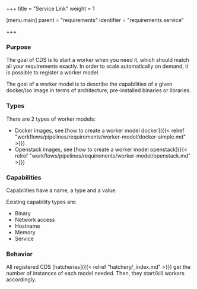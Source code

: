 +++
title = "Service Link"
weight = 1

[menu.main]
parent = "requirements"
identifier = "requirements.service"

+++

### Purpose

The goal of CDS is to start a worker when you need it, which should match all your requirements exactly.
In order to scale automatically on demand, it is possible to register a worker model.

The goal of a worker model is to describe the capabilities of a given docker/iso image in terms of architecture, pre-installed binaries or libraries.

### Types

There are 2 types of worker models:

 * Docker images, see [how to create a worker model docker]({{< relref "workflows/pipelines/requirements/worker-model/docker-simple.md" >}})
 * Openstack images, see [how to create a worker model openstack]({{< relref "workflows/pipelines/requirements/worker-model/openstack.md" >}})

### Capabilities

Capabilities have a name, a type and a value.

Existing capability types are:

 * Binary
 * Network access
 * Hostname
 * Memory
 * Service

### Behavior

All registered CDS [hatcheries]({{< relref "hatchery/_index.md" >}}) get the number of instances of each model needed. Then, they start/kill workers accordingly.    
